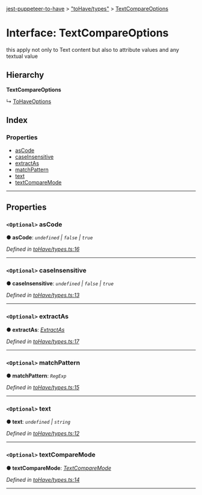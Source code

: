 [jest-puppeteer-to-have](../README.md) > ["toHave/types"](../modules/_tohave_types_.md) > [TextCompareOptions](../interfaces/_tohave_types_.textcompareoptions.md)

# Interface: TextCompareOptions

this apply not only to Text content but also to attribute values and any textual value

## Hierarchy

**TextCompareOptions**

↳  [ToHaveOptions](_tohave_types_.tohaveoptions.md)

## Index

### Properties

* [asCode](_tohave_types_.textcompareoptions.md#ascode)
* [caseInsensitive](_tohave_types_.textcompareoptions.md#caseinsensitive)
* [extractAs](_tohave_types_.textcompareoptions.md#extractas)
* [matchPattern](_tohave_types_.textcompareoptions.md#matchpattern)
* [text](_tohave_types_.textcompareoptions.md#text)
* [textCompareMode](_tohave_types_.textcompareoptions.md#textcomparemode)

---

## Properties

<a id="ascode"></a>

### `<Optional>` asCode

**● asCode**: *`undefined` \| `false` \| `true`*

*Defined in [toHave/types.ts:16](https://github.com/cancerberoSgx/jest-puppeteer-to-have/blob/1fa80ea/src/toHave/types.ts#L16)*

___
<a id="caseinsensitive"></a>

### `<Optional>` caseInsensitive

**● caseInsensitive**: *`undefined` \| `false` \| `true`*

*Defined in [toHave/types.ts:13](https://github.com/cancerberoSgx/jest-puppeteer-to-have/blob/1fa80ea/src/toHave/types.ts#L13)*

___
<a id="extractas"></a>

### `<Optional>` extractAs

**● extractAs**: *[ExtractAs](../modules/_tohave_types_.md#extractas)*

*Defined in [toHave/types.ts:17](https://github.com/cancerberoSgx/jest-puppeteer-to-have/blob/1fa80ea/src/toHave/types.ts#L17)*

___
<a id="matchpattern"></a>

### `<Optional>` matchPattern

**● matchPattern**: *`RegExp`*

*Defined in [toHave/types.ts:15](https://github.com/cancerberoSgx/jest-puppeteer-to-have/blob/1fa80ea/src/toHave/types.ts#L15)*

___
<a id="text"></a>

### `<Optional>` text

**● text**: *`undefined` \| `string`*

*Defined in [toHave/types.ts:12](https://github.com/cancerberoSgx/jest-puppeteer-to-have/blob/1fa80ea/src/toHave/types.ts#L12)*

___
<a id="textcomparemode"></a>

### `<Optional>` textCompareMode

**● textCompareMode**: *[TextCompareMode](../modules/_tohave_types_.md#textcomparemode)*

*Defined in [toHave/types.ts:14](https://github.com/cancerberoSgx/jest-puppeteer-to-have/blob/1fa80ea/src/toHave/types.ts#L14)*

___

